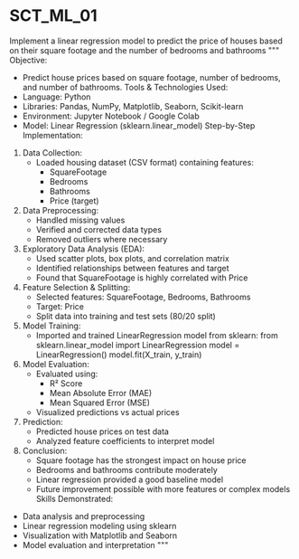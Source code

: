 # SCT_ML_01
Implement a linear regression model to predict the price of houses based on their square footage and the number of bedrooms and bathrooms
"""
Objective:
- Predict house prices based on square footage, number of bedrooms, and number of bathrooms.
Tools & Technologies Used:
- Language: Python
- Libraries: Pandas, NumPy, Matplotlib, Seaborn, Scikit-learn
- Environment: Jupyter Notebook / Google Colab
- Model: Linear Regression (sklearn.linear_model)
Step-by-Step Implementation:
1. Data Collection:
   - Loaded housing dataset (CSV format) containing features:
     - SquareFootage
     - Bedrooms
     - Bathrooms
     - Price (target)
2. Data Preprocessing:
   - Handled missing values
   - Verified and corrected data types
   - Removed outliers where necessary
3. Exploratory Data Analysis (EDA):
   - Used scatter plots, box plots, and correlation matrix
   - Identified relationships between features and target
   - Found that SquareFootage is highly correlated with Price
4. Feature Selection & Splitting:
   - Selected features: SquareFootage, Bedrooms, Bathrooms
   - Target: Price
   - Split data into training and test sets (80/20 split)
5. Model Training:
   - Imported and trained LinearRegression model from sklearn:
     from sklearn.linear_model import LinearRegression
     model = LinearRegression()
     model.fit(X_train, y_train)
6. Model Evaluation:
   - Evaluated using:
     - R² Score
     - Mean Absolute Error (MAE)
     - Mean Squared Error (MSE)
   - Visualized predictions vs actual prices
7. Prediction:
   - Predicted house prices on test data
   - Analyzed feature coefficients to interpret model
8. Conclusion:
   - Square footage has the strongest impact on house price
   - Bedrooms and bathrooms contribute moderately
   - Linear regression provided a good baseline model
   - Future improvement possible with more features or complex models
Skills Demonstrated:
- Data analysis and preprocessing
- Linear regression modeling using sklearn
- Visualization with Matplotlib and Seaborn
- Model evaluation and interpretation
"""
